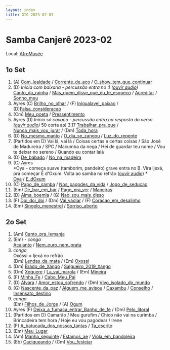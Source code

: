 ```yaml
---
layout: index
title: GIG 2023-02-03
---
```


# Samba Canjerê 2023-02

Local: [AfroMusée](https://www.afromusee.org/)

## 1o Set

1. (A) [Com_lealdade](letras/Com_lealdade.md) / [Corrente_de_aco](Corrente_de_aco.md) / [O_show_tem_que_continuar](letras/O_show_tem_que_continuar.md)
2. (D) *Inicia com baixaria - percussão entra no 4 ([ouvir audio](https://www.dropbox.com/s/80pq0fl8b6sis6t/CantoDaRainha-Introducao.mp3?dl=0))*  
	[Canto_da_rainha](letras/Canto_da_rainha.md) / [Mas_quem_disse_que_eu_te_esqueco](Mas_quem_disse_que_eu_te_esqueco.md) / [Acreditar](letras/Acreditar.md) / [Sonho_meu](letras/Sonho_meu.md)
3. Ayres (C) [Brilho_no_olhar](letras/Brilho_no_olhar.md) / (F) [Inigualavel_paixao](Inigualavel_paixao.md) / (D)[Falsa_consideracao](Falsa_consideracao.md)
4. (Cm) [Meu_poeta](letras/Meu_poeta.md) / [Pressentimento](letras/Pressentimento.md)
5. Ayres (D) *Início só cavaco - percussão entra na resposta do verso ([ouvir audio](https://www.dropbox.com/s/nbbis2buia0lyms/TrabalharPraQue-Introducao.mp3?dl=0))*  50 corta até 3.17
	[Trabalhar_pra_que](Trabalhar_pra_que.md) / [Nunca_mais_vou_jurar](letras/Nunca_mais_vou_jurar.md) / (Dm) [Toda_hora](letras/Toda_hora.md)
1. (D) [No_mesmo_manto](letras/No_mesmo_manto.md) / [O_dia_se_zangou](letras/O_dia_se_zangou.md) / [Luz_do_repente](letras/Luz_do_repente.md)
2. (Partidos em D) Vai lá, vai lá / Coisas certas e certas coisas / São José de Madureira / SPC / Macumba da nega / Hei de guardar teu nome / Vou te deixar no sereno / Quando eu contar Iaiá
3. (D) [De_babado](letras/De_babado.md) / [No_na_madeira](No_na_madeira.md)
4. (C) Ayres  
	*Oya - começa suave (tamborim, pandeiro) grave entra no B. Vira Ijexá, pra começar É d'Oxum. Volta ao samba no refrão ([ouvir audio](https://www.dropbox.com/s/0nch68njd9rxtbw/Oya-EdOxum-Arranjos.mp3?dl=0)) *  
	[Oya](Oya.md) / [E_dOxum](E_dOxum.md)
11. (C) [Papo_de_samba](letras/Papo_de_samba.md) / [Nos_pagodes_da_vida](letras/Nos_pagodes_da_vida.md) / [Jogo_de_seducao](Jogo_de_seducao.md)
12. (Em) [De_bar_em_bar](letras/De_bar_em_bar.md) / [Pago_pra_ver](letras/Pago_pra_ver.md) / [Maneiras](letras/Maneiras.md)
13. (D) [Alma_boemia](Alma_boemia.md) / (G) [Nao_sou_mais_disso](Nao_sou_mais_disso.md)
14. (F) [Doi_doi_doi](Doi_doi_doi.md) / (Dm) [Vai_vadiar](letras/Vai_vadiar.md) / (F) [Coracao_em_desalinho](Coracao_em_desalinho.md)
15. (Em) [Singelo_menestrel](letras/Singelo_menestrel.md) / [Sorriso_aberto](letras/Sorriso_aberto.md)

## 2o Set

1. (Am) [Canto_pra_Iemanja](Canto_pra_Iemanja.md)
2. (Em)  -  *conga*  
	 [Acalanto](letras/Acalanto.md) / [Nem_ouro_nem_prata](letras/Nem_ouro_nem_prata.md)
3. *conga*  
	Oxóssi = Ijexá no refrão  
	(Dm) [Lendas_da_mata](letras/Lendas_da_mata.md) / (Em) [Oxossi](letras/Oxossi.md)
4. (Dm) [Brado_de_Xango](Brado_de_Xango.md) / [Salgueiro_2019_Xango](Salgueiro_2019_Xango.md)
5. (Dm) [Xequere](Xequere.md) / [La_vai_marola](letras/La_vai_marola.md) / (Em) [Mineira](letras/Mineira.md)
6. (F) [Minha_Fe](Minha_Fe.md) / [Cabo_Meu_Pai](Cabo_Meu_Pai.md)
7. (D) [Alvara](Alvara.md) / [Amor_estou_sofrendo](letras/Amor_estou_sofrendo.md) / (Dm) [Vivo_isolado_do_mundo](letras/Vivo_isolado_do_mundo.md)
8. (G) [Nascente_da_paz](letras/Nascente_da_paz.md) / [Alguem_me_avisou](Alguem_me_avisou.md) / [Caxambu](letras/Caxambu.md) / [Conselho](letras/Conselho.md) / [Insensato_destino](letras/Insensato_destino.md)
9. *conga*  
	(Em) [Filhos_de_Jorge](letras/Filhos_de_Jorge.md) / (A) [Ogum](letras/Ogum.md)
10. Ayres (F) [Deixa_a_fumaca_entrar_Banho_de_fe](Deixa_a_fumaca_entrar_Banho_de_fe.md) / (Dm) [Pelo_litoral](letras/Pelo_litoral.md)
11. (Partidos em D) Camarão / Meu gurufim / Chico não vai na curimba / Brincadeira tem hora / Hoje eu vou pagodear / Irene
12. (F) [A_batucada_dos_nossos_tantas](A_batucada_dos_nossos_tantas.md) / [Ta_escrito](Ta_escrito.md)
13. (Em) [Meu_Lugar](letras/Meu_Lugar.md)
14. (Am) [Manha_seguinte](Manha_seguinte.md) / [Estamos_ae](Estamos_ae.md) / [Viola_em_bandoleira](letras/Viola_em_bandoleira.md)
15. (Eb) [Caciqueando](letras/Caciqueando.md) / (Cm) [Vou_festejar](letras/Vou_festejar.md)
